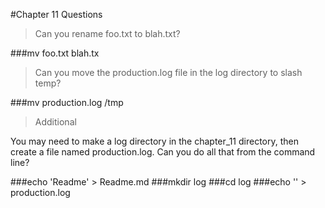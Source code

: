 #Chapter 11 Questions

>Can you rename foo.txt to blah.txt?

###mv foo.txt blah.tx

>Can you move the production.log file in the log directory to slash temp?

###mv production.log /tmp

>Additional

You may need to make a log directory in the chapter_11 directory, then create a file named production.log.  Can you do all that from the command line?

###echo 'Readme' > Readme.md
###mkdir log
###cd log
###echo '' > production.log
